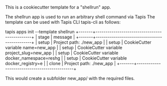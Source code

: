 This is a cookiecutter template for a "shellrun" app.

The shellrun app is used to run an arbitrary shell command via Tapis
The template can be used with Tapis CLI tapis-cli as follows:

tapis apps init --template shellrun
+-------+----------------------------------------------+
| stage | message                                      |
+-------+----------------------------------------------+
| setup | Project path: ./new_app                      |
| setup | CookieCutter variable name=new_app           |
| setup | CookieCutter variable project_slug=new_app   |
| setup | CookieCutter variable docker_namespace=reshg |
| setup | CookieCutter variable docker_registry=e      |
| clone | Project path: ./new_app                      |
+-------+----------------------------------------------+

This would create a subfolder new_app/ with the required files.
